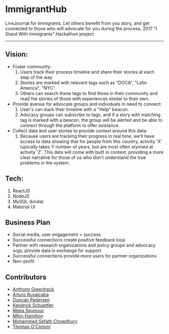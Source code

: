 # ImmigrantHub
LiveJournal for immigrants. Let others benefit from you story, and get connected to those who will advocate for you during the process.
2017 "I Stand With Immigrants" Hackathon project
***
## Vision:
* Foster community: 
  1. Users track their process timeline and share their stories at each step of the way.
  2. Stories are marked with relevant tags such as "DOCA", "Latin America", "NYC". 
  3. Others can search these tags to find those in their community and read the stories of those with experiences similar to their own. 
* Provide avenue for advocate groups and individuals in need to connect: 
  1. User's can mark their timeline with a "Help" beacon. 
  2. Adocacy groups can subscribe to tags, and if a story with matching tag is marked with a beacon, the group will be alerted and be able to connect through the platform to offer existance. 
* Collect data and user stories to provide context around this data: 
  1. Because users are tracking their progress in real time, we'll have access to data showing that for people from this country, activity 'X' typically takes Y number of years, but are most often stymied at activity 'Z'. This data will come with built in context, providing a more clear narrative for those of us who don't understand the true problems in the system. 
  
## Tech:
1. ReactJS
2. NodeJS
3. MySQL (kinda)
4. Material UI

## Business Plan
- Social media, user engagement = success
- Successful connections create positive feedback loop
- Partner with  research organizations and policy groups and advocacy orgs, provide data in exchange for support
- Successful connections provide more users for partner organizations
- Non-profit 

## Contributors
* [Anthony Greenheck](https://github.com/orgs/ImmigrantHub/people/anthonyemg)
* [Arturo Ruvalcaba](https://github.com/orgs/ImmigrantHub/people/aruvham)
* [Duncan Pedersen](https://github.com/orgs/ImmigrantHub/people/dppedersen)
* [Kendrick Schuettler](https://github.com/orgs/ImmigrantHub/people/KESchuettler)
* [Meka Seymour](https://github.com/orgs/ImmigrantHub/people/mekaseymour)
* [Mfon Hamilton](https://github.com/orgs/ImmigrantHub/people/mhamilton123)
* [Mohammed Sefath Chowdhury](https://github.com/orgs/ImmigrantHub/people/Shefuchow)
* [Thomas O'Connor](https://github.com/orgs/ImmigrantHub/people/tgoc99)
